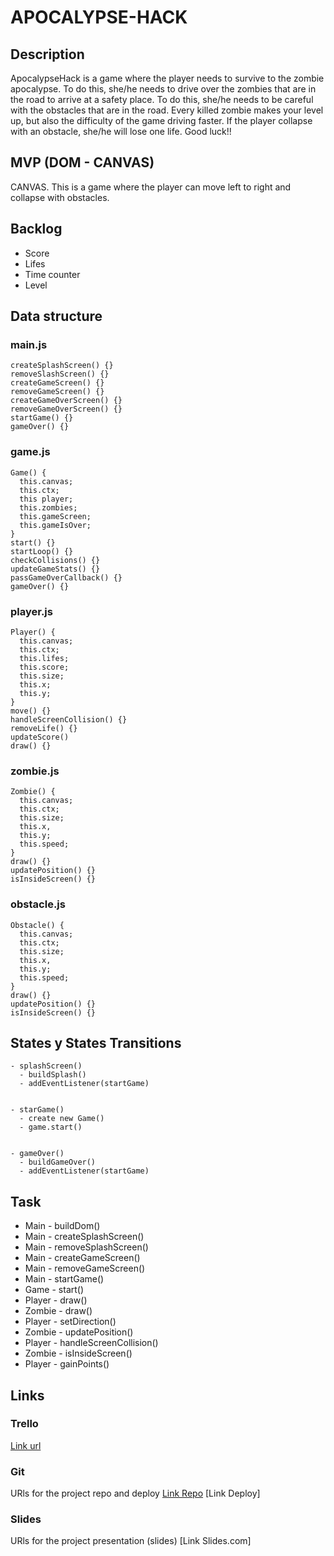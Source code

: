 # APOCALYPSE-HACK

## Description
ApocalypseHack is a game where the player needs to survive to the zombie apocalypse. To do this, she/he needs to drive over the zombies that are in the road to arrive at a safety place. To do this, she/he needs to be careful with the obstacles that are in the road.
Every killed zombie makes your level up, but also the difficulty of the game driving faster. If the player collapse with an obstacle, she/he will lose one life.
Good luck!!


## MVP (DOM - CANVAS)
CANVAS. This is a game where the player can move left to right and collapse with obstacles.

## Backlog
- Score
- Lifes
- Time counter
- Level

## Data structure

### main.js
```
createSplashScreen() {}
removeSlashScreen() {}
createGameScreen() {}
removeGameScreen() {}
createGameOverScreen() {}
removeGameOverScreen() {}
startGame() {}
gameOver() {}
```

### game.js
```
Game() {
  this.canvas;
  this.ctx;
  this player;
  this.zombies;
  this.gameScreen;
  this.gameIsOver;
}
start() {}
startLoop() {}
checkCollisions() {}
updateGameStats() {}
passGameOverCallback() {}
gameOver() {}
```

### player.js
```
Player() {
  this.canvas;
  this.ctx;
  this.lifes;
  this.score;
  this.size;
  this.x;
  this.y;
}
move() {}
handleScreenCollision() {}
removeLife() {}
updateScore()
draw() {}
```

### zombie.js
```
Zombie() {
  this.canvas;
  this.ctx;
  this.size;
  this.x,
  this.y;
  this.speed;
}
draw() {}
updatePosition() {}
isInsideScreen() {}
```

### obstacle.js
```
Obstacle() {
  this.canvas;
  this.ctx;
  this.size;
  this.x,
  this.y;
  this.speed;
}
draw() {}
updatePosition() {}
isInsideScreen() {}
```

## States y States Transitions
```
- splashScreen()
  - buildSplash()
  - addEventListener(startGame)
  
  
- starGame()
  - create new Game()
  - game.start()
  
  
- gameOver()
  - buildGameOver()
  - addEventListener(startGame) 
```

## Task
- Main - buildDom()
- Main - createSplashScreen()
- Main - removeSplashScreen()
- Main - createGameScreen()
- Main - removeGameScreen()
- Main - startGame()
- Game - start()
- Player - draw()
- Zombie - draw()
- Player - setDirection()
- Zombie - updatePosition()
- Player - handleScreenCollision()
- Zombie - isInsideScreen()
- Player - gainPoints()


## Links


### Trello
[Link url](https://trello.com/b/IzahMZzw/apocalypsehack-game-ironhack)


### Git
URls for the project repo and deploy
[Link Repo](https://github.com/LolaEnBeta/ApocalypseHack)
[Link Deploy]


### Slides
URls for the project presentation (slides)
[Link Slides.com]